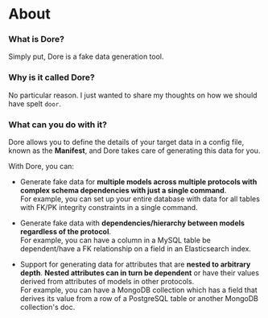 # About

### What is Dore?

Simply put, Dore is a fake data generation tool.

### Why is it called Dore?

No particular reason. I just wanted to share my thoughts on how we should have
spelt `door`.

### What can you do with it?

Dore allows you to define the details of your target data in a config file, known as the **Manifest**, and Dore
takes care of generating this data for you. <br>

With Dore, you can:
* Generate fake data for **multiple models across multiple protocols with complex schema dependencies with just a 
  single command**. <br>
  For example, you can set up your entire database with data for all tables with FK/PK integrity constraints in a single 
  command.
  
  
* Generate fake data with **dependencies/hierarchy between models regardless of the protocol**. <br> 
  For example, you can have a column in a MySQL table be dependent/have a FK relationship on a field in an 
  Elasticsearch index.
  

* Support for generating data for attributes that are **nested to arbitrary depth**. **Nested attributes can in turn be 
  dependent** or have their values derived from attributes of models in other protocols. <br>
  For example, you can have a MongoDB 
  collection which has a field that derives its value from a row of a PostgreSQL table or another MongoDB collection's 
  doc.